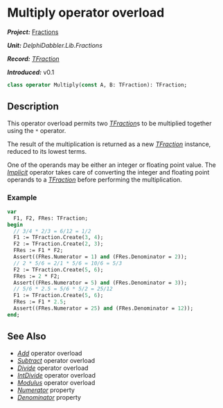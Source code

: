 # Multiply operator overload

***Project:*** [Fractions](../API.md)

***Unit:*** _DelphiDabbler.Lib.Fractions_

***Record:*** [_TFraction_](./TFraction.md)

***Introduced:*** v0.1

```pascal
class operator Multiply(const A, B: TFraction): TFraction;
```

## Description

This operator overload permits two [_TFraction_](./TFraction.md)s to be multiplied together using the `*` operator.

The result of the multiplication is returned as a new [_TFraction_](./TFraction.md) instance, reduced to its lowest terms.

One of the operands may be either an integer or floating point value. The [_Implicit_](./TFraction-Implicit.md) operator takes care of converting the integer and floating point operands to a [_TFraction_](./TFraction.md) before performing the multiplication.

### Example

```pascal
var
  F1, F2, FRes: TFraction;
begin
  // 3/4 * 2/3 = 6/12 = 1/2
  F1 := TFraction.Create(3, 4);
  F2 := TFraction.Create(2, 3);
  FRes := F1 * F2;
  Assert((FRes.Numerator = 1) and (FRes.Denominator = 2));
  // 2 * 5/6 = 2/1 * 5/6 = 10/6 = 5/3
  F2 := TFraction.Create(5, 6);
  FRes := 2 * F2;
  Assert((FRes.Numerator = 5) and (FRes.Denominator = 3));
  // 5/6 * 2.5 = 5/6 * 5/2 = 25/12
  F1 := TFraction.Create(5, 6);
  FRes := F1 * 2.5;
  Assert((FRes.Numerator = 25) and (FRes.Denominator = 12));
end;
```

## See Also

* [_Add_](./TFraction-Add.md) operator overload
* [_Subtract_](./TFraction-Subtract.md) operator overload
* [_Divide_](./TFraction-Divide.md) operator overload
* [_IntDivide_](./TFraction-IntDivide.md) operator overload
* [_Modulus_](./TFraction-Modulus.md) operator overload
* [_Numerator_](./TFraction-Numerator.md) property
* [_Denominator_](./TFraction-Denominator.md) property
